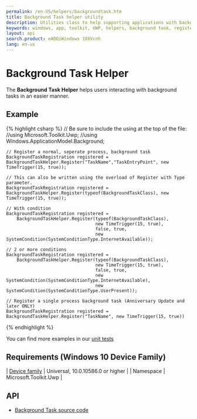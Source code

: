 ```yaml
---
permalink: /en-US/helpers/backgroundtask.htm
title: Background Task helper utility 
description: Utilities class to help supporting applications with background tasks
keywords: windows, app, toolkit, UWP, helpers, background task, register, unregister, background
layout: api
search.product: eADQiWindows 10XVcnh
lang: en-us
---
```


# Background Task Helper

The **Background Task Helper** helps users interacting with background tasks in an easier manner. 

## Example

{% highlight csharp %}
	// Be sure to include the using at the top of the file:
	//using Microsoft.Toolkit.Uwp;
    //using Windows.ApplicationModel.Background;

	// Register a normal, seperate process, background task
	BackgroundTaskRegistration registered = BackgroundTaskHelper.Register("TaskName","TaskEntryPoint", new TimeTrigger(15, true));

    // This can also be written using the overload of Register with Type parameter.
    BackgroundTaskRegistration registered = BackgroundTaskHelper.Register(typeof(BackgroundTaskClass), new TimeTrigger(15, true));

    // With condition
    BackgroundTaskRegistration registered = 
        BackgroundTaskHelper.Register(typeof(BackgroundTaskClass), 
                                      new TimeTrigger(15, true), 
                                      false, true, 
                                      new SystemCondition(SystemConditionType.InternetAvailable));

    // 2 or more conditions
    BackgroundTaskRegistration registered = 
        BackgroundTaskHelper.Register(typeof(BackgroundTaskClass), 
                                      new TimeTrigger(15, true), 
                                      false, true, 
                                      new SystemCondition(SystemConditionType.InternetAvailable), 
                                      new SystemCondition(SystemConditionType.UserPresent));

	// Register a single process background task (Anniversary Update and later ONLY)
    BackgroundTaskRegistration registered = BackgroundTaskHelper.Register("TaskName", new TimeTrigger(15, true))

{% endhighlight %}

You can find more examples in our [unit tests](https://github.com/Microsoft/UWPCommunityToolkit/blob/master/UnitTests/Helpers/Test_BackgroundTaskHelper.cs)

## Requirements (Windows 10 Device Family)

| [Device family](http://go.microsoft.com/fwlink/p/?LinkID=526370) | Universal, 10.0.10586.0 or higher |
| Namespace | Microsoft.Toolkit.Uwp |

## API

* [Background Task source code](https://github.com/Microsoft/UWPCommunityToolkit/blob/master/Microsoft.Toolkit.Uwp/Helpers/BackgroundTaskHelper.cs)

